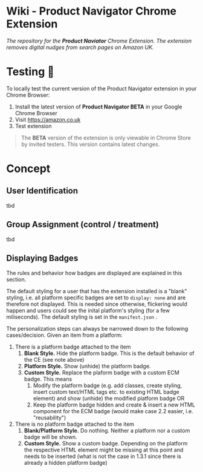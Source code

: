 # Wiki - Product Navigator Chrome Extension

*The repository for the **Product Naviator** Chrome Extension. The extension removes digital nudges from search pages on Amazon UK.*

# Testing :microscope:

To locally test the current version of the Product Navigator extension in your Chrome Browser:

1. Install the latest version of **Product Navigator BETA** in your Google Chrome Browser
2. Visit https://amazon.co.uk
3. Test extension

> The **BETA** version of the extension is only viewable in Chrome Store by invited testers. This version contains latest changes.

# Concept


## User Identification

tbd

## Group Assignment (control / treatment)

tbd

## Displaying Badges

The rules and behavior how badges are displayed are explained in this section.

The default styling for a user that has the extension installed is a "blank" styling, i.e. all platform specific badges are set to `display: none` and are therefore not displayed. This is needed since otherwise, flickering would happen and users could see the inital platform's styling (for a few miliseconds). The default styling is set in the `manifest.json` .

The personalization steps can always be narrowed down to the following cases/decision. Given an item from a platform:

1. There is a platform badge attached to the item
   1. **Blank Style.** Hide the platform badge. This is the default behavior of the CE (see note above)
   2. **Platform Style.** Show (unhide) the platform badge. 
   3. **Custom Style.** Replace the plaform badge with a custom ECM badge. This means 
      1. Modify the platform badge (e.g. add classes, create styling, insert custom text/HTML tags etc. to existing HTML badge element) and show (unhide) the modified platform badge OR 
      2. Keep the platform badge hidden and create & insert a new HTML component for the ECM badge (would make case 2.2 easier, i.e. "reusability")
2. There is no platform badge attached to the item
   1. **Blank/Platform Style.** Do nothing. Neither a platform nor a custom badge will be shown.
   2. **Custom Style.** Show a custom badge. Depending on the platform the respective HTML element might be missing at this point and needs to be inserted (what is not the case in 1.3.1 since there is already a hidden platform badge)
